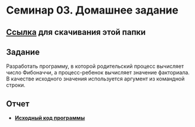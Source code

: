 # Семинар 03. Домашнее задание

## [**Ссылка**](https://download-directory.github.io/?url=https%3A%2F%2Fgithub.com%2Fevevseev%2Fos-hse-22%2Ftree%2Fmain%2Fseminar-3) для скачивания этой папки

## Задание
Разработать программу, в которой родительский процесс вычисляет число Фибоначчи, а процесс-ребенок вычисляет значение факториала.
В качестве исходного значения используется аргумент из командной строки.

## Отчет
- [**Исходный код программы**](cpp-source/main.cpp)